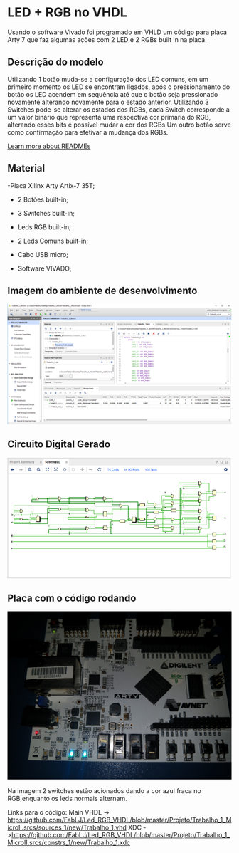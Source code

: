 # LED + RGB no VHDL

Usando o software Vivado foi programado em VHLD um código para placa Arty 7 que faz algumas ações com 2 LED e 2 RGBs built in na placa. 

## Descrição do modelo

Utilizando 1 botão muda-se a configuração dos LED comuns, em  um primeiro momento os LED se encontram ligados, após o pressionamento do botão os LED acendem em sequência até que o botão seja pressionado novamente alterando novamente para o estado anterior. Utilizando 3 Switches pode-se alterar os estados dos RGBs, cada Switch corresponde a um valor binário que representa uma respectiva cor primária do RGB, alterando esses bits é possível mudar a cor dos RGBs.Um outro botão serve como confirmação para efetivar a mudança dos RGBs.

[Learn more about READMEs](https://help.github.com/en/articles/about-readmes)

## Material
-Placa Xilinx Arty Artix-7 35T;
- 2 Botões built-in;

- 3 Switches built-in;

- Leds RGB built-in;

- 2 Leds Comuns built-in;

- Cabo USB micro;

- Software VIVADO;


## Imagem do ambiente de desenvolvimento
![repo-settings-image](https://github.com/FabLJ/Led_RGB_VHDL/blob/master/images/Vivado.PNG)


## Circuito Digital Gerado
![repo-settings-image](https://github.com/FabLJ/Led_RGB_VHDL/blob/master/images/Schem.PNG)

## Placa com o código rodando
![repo-settings-image](https://github.com/FabLJ/Led_RGB_VHDL/blob/master/images/IMG_20201116_210423955.jpg)

Na imagem 2 switches estão acionados dando a cor azul fraca no RGB,enquanto os leds normais alternam.

Links para o código:
Main VHDL -> https://github.com/FabLJ/Led_RGB_VHDL/blob/master/Projeto/Trabalho_1_MicroII.srcs/sources_1/new/Trabalho_1.vhd
XDC       ->https://github.com/FabLJ/Led_RGB_VHDL/blob/master/Projeto/Trabalho_1_MicroII.srcs/constrs_1/new/Trabalho_1.xdc


